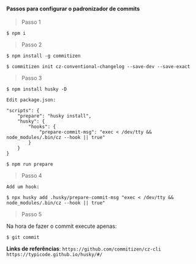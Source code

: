 #### Passos para configurar o padronizador de commits

> Passo 1

```
$ npm i
```

> Passo 2

```
$ npm install -g commitizen

$ commitizen init cz-conventional-changelog --save-dev --save-exact
```

> Passo 3
```
$ npm install husky -D

Edit package.json:

"scripts": {
    "prepare": "husky install",
    "husky": {
        "hooks": {
            "prepare-commit-msg": "exec < /dev/tty && node_modules/.bin/cz --hook || true"
        }
    }
}

$ npm run prepare
```

> Passo 4

```
Add um hook:

$ npx husky add .husky/prepare-commit-msg "exec < /dev/tty && node_modules/.bin/cz --hook || true"
```

> Passo 5

Na hora de fazer o commit execute apenas:

```
$ git commit
```


**Links de referências**:
`https://github.com/commitizen/cz-cli`
`https://typicode.github.io/husky/#/`